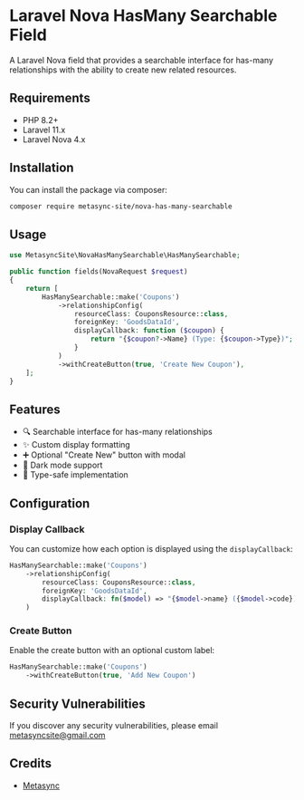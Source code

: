 # Laravel Nova HasMany Searchable Field

A Laravel Nova field that provides a searchable interface for has-many relationships with the ability to create new related resources.

## Requirements

- PHP 8.2+
- Laravel 11.x
- Laravel Nova 4.x

## Installation

You can install the package via composer:

```bash
composer require metasync-site/nova-has-many-searchable
```

## Usage

```php
use MetasyncSite\NovaHasManySearchable\HasManySearchable;

public function fields(NovaRequest $request)
{
    return [
        HasManySearchable::make('Coupons')
            ->relationshipConfig(
                resourceClass: CouponsResource::class,
                foreignKey: 'GoodsDataId',
                displayCallback: function ($coupon) {
                    return "{$coupon?->Name} (Type: {$coupon->Type})";
                }
            )
            ->withCreateButton(true, 'Create New Coupon'),
    ];
}
```

## Features

- 🔍 Searchable interface for has-many relationships
- ✨ Custom display formatting
- ➕ Optional "Create New" button with modal
- 🎨 Dark mode support
- 🎯 Type-safe implementation

## Configuration

### Display Callback

You can customize how each option is displayed using the `displayCallback`:

```php
HasManySearchable::make('Coupons')
    ->relationshipConfig(
        resourceClass: CouponsResource::class,
        foreignKey: 'GoodsDataId',
        displayCallback: fn($model) => "{$model->name} ({$model->code})"
    )
```

### Create Button

Enable the create button with an optional custom label:

```php
HasManySearchable::make('Coupons')
    ->withCreateButton(true, 'Add New Coupon')
```

## Security Vulnerabilities

If you discover any security vulnerabilities, please email metasyncsite@gmail.com

## Credits
- [Metasync](https://github.com/metasyncSite)

